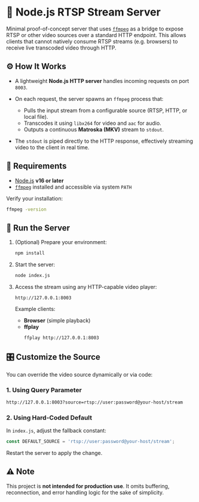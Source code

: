 # 🎥 Node.js RTSP Stream Server

Minimal proof-of-concept server that uses [`ffmpeg`](https://ffmpeg.org/) as a bridge to expose RTSP or other video sources over a standard HTTP endpoint.
This allows clients that cannot natively consume RTSP streams (e.g. browsers) to receive live transcoded video through HTTP.

## ⚙️ How It Works

* A lightweight **Node.js HTTP server** handles incoming requests on port `8003`.
* On each request, the server spawns an `ffmpeg` process that:

  * Pulls the input stream from a configurable source (RTSP, HTTP, or local file).
  * Transcodes it using `libx264` for video and `aac` for audio.
  * Outputs a continuous **Matroska (MKV)** stream to `stdout`.
* The `stdout` is piped directly to the HTTP response, effectively streaming video to the client in real time.

## 🧩 Requirements

* [Node.js](https://nodejs.org/) **v16 or later**
* [`ffmpeg`](https://ffmpeg.org/) installed and accessible via system `PATH`

Verify your installation:

```bash
ffmpeg -version
```

## 🚀 Run the Server

1. (Optional) Prepare your environment:
   ```bash
   npm install
   ```

2. Start the server:
   ```bash
   node index.js
   ```

3. Access the stream using any HTTP-capable video player:
   ```
   http://127.0.0.1:8003
   ```

   Example clients:

   * **Browser** (simple playback)
   * **ffplay**
     ```bash
     ffplay http://127.0.0.1:8003
     ```

## 🎛 Customize the Source

You can override the video source dynamically or via code:

### 1. Using Query Parameter

```bash
http://127.0.0.1:8003?source=rtsp://user:password@your-host/stream
```

### 2. Using Hard-Coded Default

In `index.js`, adjust the fallback constant:

```js
const DEFAULT_SOURCE = 'rtsp://user:password@your-host/stream';
```

Restart the server to apply the change.

## ⚠️ Note

This project is **not intended for production use**. It omits buffering, reconnection, and error handling logic for the sake of simplicity.
